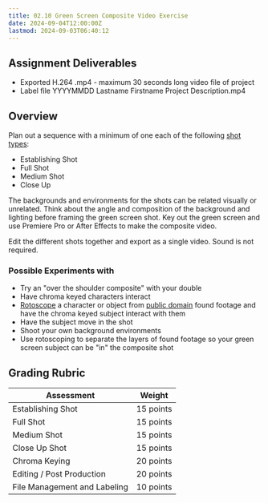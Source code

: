 ```yaml
---
title: 02.10 Green Screen Composite Video Exercise
date: 2024-09-04T12:00:00Z
lastmod: 2024-09-03T06:40:12
---
```


## Assignment Deliverables

- Exported H.264 .mp4 - maximum 30 seconds long video file of project
- Label file YYYYMMDD Lastname Firstname Project Description.mp4

## Overview

Plan out a sequence with a minimum of one each of the following [shot types](../../../../video/shot-types.md):

- Establishing Shot
- Full Shot
- Medium Shot
- Close Up

The backgrounds and environments for the shots can be related visually or unrelated. Think about the angle and composition of the background and lighting before framing the green screen shot. Key out the green screen and use Premiere Pro or After Effects to make the composite video.

Edit the different shots together and export as a single video. Sound is not required.

### Possible Experiments with

- Try an "over the shoulder composite" with your double
- Have chroma keyed characters interact
- [Rotoscope](../../../../video/after-effects/roto-brush-tool-after-effects.md) a character or object from [public domain](../../../../copyright/public-domain.md) found footage and have the chroma keyed subject interact with them
- Have the subject move in the shot
- Shoot your own background environments
- Use rotoscoping to separate the layers of found footage so your green screen subject can be "in" the composite shot

## Grading Rubric

<div class="responsive-table-markdown">

| Assessment                   | Weight    |
| ---------------------------- | --------- |
| Establishing Shot            | 15 points |
| Full Shot                    | 15 points |
| Medium Shot                  | 15 points |
| Close Up Shot                | 15 points |
| Chroma Keying                | 20 points |
| Editing / Post Production    | 20 points |
| File Management and Labeling | 10 points |

</div>
